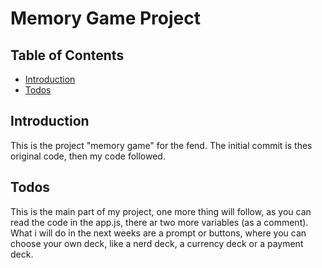 # Memory Game Project

## Table of Contents

* [Introduction](#introduction)
* [Todos](#todos)

## Introduction
This is the project "memory game" for the fend. The initial commit is thes original code, then my code followed.

## Todos
This is the main part of my project, one more thing will follow, as you can read the code in the app.js, there ar two more variables (as a comment). What i will do in the next weeks are a prompt or buttons, where you can choose your own deck, like a nerd deck, a currency deck or a payment deck.
